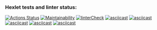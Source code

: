 ### Hexlet tests and linter status:
[![Actions Status](https://github.com/Amanetes/backend-project-lvl1/workflows/hexlet-check/badge.svg)](https://github.com/Amanetes/backend-project-lvl1/actions)
[![Maintainability](https://api.codeclimate.com/v1/badges/a99a88d28ad37a79dbf6/maintainability)](https://codeclimate.com/github/codeclimate/codeclimate/maintainability)
[![linterCheck](https://github.com/Amanetes/backend-project-lvl1/actions/workflows/runLinter.yml/badge.svg)](https://github.com/Amanetes/backend-project-lvl1/actions/workflows/runLinter.yml)
[![asciicast](https://asciinema.org/a/dvw99DVfJ1H7KXCZSRjnCgFnb.svg)](https://asciinema.org/a/dvw99DVfJ1H7KXCZSRjnCgFnb)
[![asciicast](https://asciinema.org/a/k4kCudVQz6xpCvOhE1nXeH657.svg)](https://asciinema.org/a/k4kCudVQz6xpCvOhE1nXeH657)
[![asciicast](https://asciinema.org/a/xT5Wbj0z5Ilk8otrXSybjk7zy.svg)](https://asciinema.org/a/xT5Wbj0z5Ilk8otrXSybjk7zy)
[![asciicast](https://asciinema.org/a/ReDetkO6ng9vi0xfJVWGoz5dR.svg)](https://asciinema.org/a/ReDetkO6ng9vi0xfJVWGoz5dR)
[![asciicast](https://asciinema.org/a/2zVMn0VvWDVQ4rgB32nv5YlJr.svg)](https://asciinema.org/a/2zVMn0VvWDVQ4rgB32nv5YlJr)

